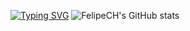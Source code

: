 [![Typing SVG](https://readme-typing-svg.demolab.com/?lines=First+line+of+text;Second+line+of+text)](https://git.io/typing-svg)
![FelipeCH's GitHub stats](https://github-readme-stats.vercel.app/api?username=lipef23937&show_icons=true&theme=dracula)
